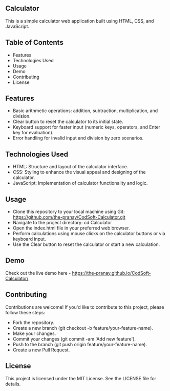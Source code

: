 ## Calculator
This is a simple calculator web application built using HTML, CSS, and JavaScript.

## Table of Contents
- Features
- Technologies Used
- Usage
- Demo
- Contributing
- License

## Features
- Basic arithmetic operations: addition, subtraction, multiplication, and division.
- Clear button to reset the calculator to its initial state.
- Keyboard support for faster input (numeric keys, operators, and Enter key for evaluation).
- Error handling for invalid input and division by zero scenarios.

## Technologies Used
- HTML: Structure and layout of the calculator interface.
- CSS: Styling to enhance the visual appeal and designing of the calculator.
- JavaScript: Implementation of calculator functionality and logic.

## Usage
- Clone this repository to your local machine using Git:
https://github.com/the-pranay/CodSoft-Calculator.git
- Navigate to the project directory: cd Calculator
- Open the index.html file in your preferred web browser.
- Perform calculations using mouse clicks on the calculator buttons or via keyboard input.
- Use the Clear button to reset the calculator or start a new calculation.

## Demo
Check out the live demo here - https://the-pranay.github.io/CodSoft-Calculator/

## Contributing
Contributions are welcome! If you'd like to contribute to this project, please follow these steps:

- Fork the repository.
- Create a new branch (git checkout -b feature/your-feature-name).
- Make your changes.
- Commit your changes (git commit -am 'Add new feature').
- Push to the branch (git push origin feature/your-feature-name).
- Create a new Pull Request.

## License
This project is licensed under the MIT License. See the LICENSE file for details.
